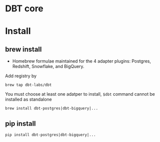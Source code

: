 # DBT core



# Install 
## brew install
- Homebrew formulae maintained for the 4 adapter plugins: Postgres, Redshift, Snowflake, and BigQuery.

Add registry by 
```
brew tap dbt-labs/dbt
```
You must choose at least one adatper to install, `$dbt` command cannot be installed as standalone
```
brew install dbt-postgres|dbt-bigquery|...
```


## pip install
```
pip install dbt-postgres|dbt-bigquery|...
```
